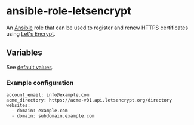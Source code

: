# ansible-role-letsencrypt

An [Ansible](https://www.ansible.com/) role that can be used to register and renew HTTPS certificates using
[Let's Encrypt](https://letsencrypt.org/).

## Variables

See [default values](./defaults/main.yml).

### Example configuration

```
account_email: info@example.com
acme_directory: https://acme-v01.api.letsencrypt.org/directory
websites:
  - domain: example.com
  - domain: subdomain.example.com
```
